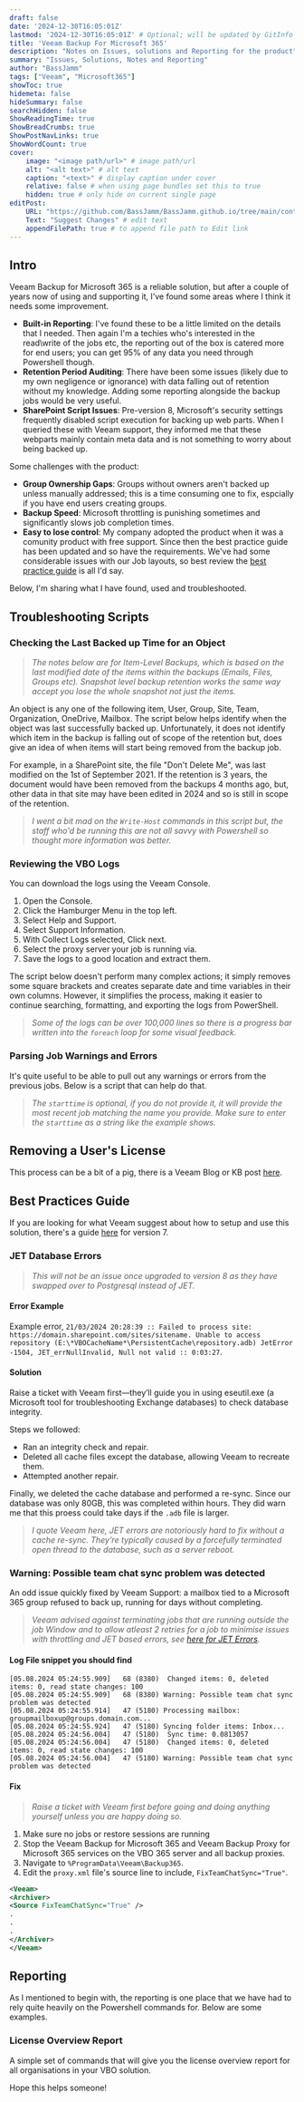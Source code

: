 ```yaml
---
draft: false
date: '2024-12-30T16:05:01Z'
lastmod: '2024-12-30T16:05:01Z' # Optional; will be updated by GitInfo if enabled
title: 'Veeam Backup For Microsoft 365'
description: "Notes on Issues, solutions and Reporting for the product"
summary: "Issues, Solutions, Notes and Reporting"
author: "BassJamm"
tags: ["Veeam", "Microsoft365"]
showToc: true
hidemeta: false
hideSummary: false
searchHidden: false
ShowReadingTime: true
ShowBreadCrumbs: true
ShowPostNavLinks: true
ShowWordCount: true
cover:
    image: "<image path/url>" # image path/url
    alt: "<alt text>" # alt text
    caption: "<text>" # display caption under cover
    relative: false # when using page bundles set this to true
    hidden: true # only hide on current single page
editPost:
    URL: "https://github.com/BassJamm/BassJamm.github.io/tree/main/content"
    Text: "Suggest Changes" # edit text
    appendFilePath: true # to append file path to Edit link
---
```


## Intro

Veeam Backup for Microsoft 365 is a reliable solution, but after a couple of years now of using and supporting it, I’ve found some areas where I think it needs some improvement.

+ **Built-in Reporting**: I've found these to be a little limited on the details that I needed. Then again I'm a techies who's interested in the read\write of the jobs etc, the reporting out of the box is catered more for end users; you can get 95% of any data you need through Powershell though.
+ **Retention Period Auditing**: There have been some issues (likely due to my own negligence or ignorance) with data falling out of retention without my knowledge. Adding some reporting alongside the backup jobs would be very useful.
+ **SharePoint Script Issues**: Pre-version 8, Microsoft's security settings frequently disabled script execution for backing up web parts. When I queried these with Veeam support, they informed me that these webparts mainly contain meta data and is not something to worry about being backed up.

Some challenges with the product:

+ **Group Ownership Gaps**: Groups without owners aren't backed up unless manually addressed; this is a time consuming one to fix, espcially if you have end users creating groups.
+ **Backup Speed**: Microsoft throttling is punishing sometimes and significantly slows job completion times.
+ **Easy to lose control**: My company adopted the product when it was a comunity product with free support. Since then the best practice guide has been updated and so have the requirements. We've had some considerable issues with our Job layouts, so best review the [best practice guide](https://bp.veeam.com/vb365/) is all I'd say.

Below, I'm sharing what I have found, used and troubleshooted.

## Troubleshooting Scripts

### Checking the Last Backed up Time for an Object

> *The notes below are for Item-Level Backups, which is based on the last modified date of the items within the backups (Emails, Files, Groups etc).*
> *Snapshot level backup retention works the same way accept you lose the whole snapshot not just the items.*

An object is any one of the following item, User, Group, Site, Team, Organization, OneDrive, Mailbox. The script below helps identify when the object was last successfully backed up. Unfortunately, it does not identify which item in the backup is falling out of scope of the retention but, does give an idea of when items will start being removed from the backup job.

For example, in a SharePoint site, the file "Don't Delete Me", was last modified on the 1st of September 2021. If the retention is 3 years, the document would have been removed from the backups 4 months ago, but, other data in that site may have been edited in 2024 and so is still in scope of the retention.

> *I went a bit mad on the `Write-Host` commands in this script but, the staff who'd be running this are not all savvy with Powershell so thought more information was better.*

<script src="https://gist.github.com/BassJamm/b9c5729e3439b69fcf3dc18c6091caf9.js"></script>

### Reviewing the VBO Logs

You can download the logs using the Veeam Console.

1. Open the Console.
2. Click the Hamburger Menu in the top left.
3. Select Help and Support.
4. Select Support Information.
5. With Collect Logs selected, Click next.
6. Select the proxy server your job is running via.
7. Save the logs to a good location and extract them.

The script below doesn't perform many complex actions; it simply removes some square brackets and creates separate date and time variables in their own columns. However, it simplifies the process, making it easier to continue searching, formatting, and exporting the logs from PowerShell.

> *Some of the logs can be over 100,000 lines so there is a progress bar written into the `foreach` loop for some visual feedback.*

<script src="https://gist.github.com/BassJamm/66e23d30075df3fa74a748d4f199e727.js"></script>

### Parsing Job Warnings and Errors

It's quite useful to be able to pull out any warnings or errors from the previous jobs. Below is a script that can help do that.

> *The `starttime` is optional, if you do not provide it, it will provide the most recent job matching the name you provide. Make sure to enter the `starttime` as a string like the example shows.*

<script src="https://gist.github.com/BassJamm/dba4ed04d761c0d0fba96f89d3e4069e.js"></script>

## Removing a User's License

This process can be a bit of a pig, there is a Veeam Blog or KB post [here](https://www.veeam.com/blog/remove-user-license-vbo365.html).

## Best Practices Guide

If you are looking for what Veeam suggest about how to setup and use this solution, there's a guide [here](https://bp.veeam.com/vb365/) for version 7.

### JET Database Errors

> *This will not be an issue once upgraded to version 8 as they have swapped over to Postgresql instead of JET.*

#### Error Example

Example error, `21/03/2024 20:28:39 :: Failed to process site: https://domain.sharepoint.com/sites/sitename. Unable to access repository (E:\*VBOCacheName*\PersistentCache\repository.adb) JetError -1504, JET_errNullInvalid, Null not valid :: 0:03:27`.

#### Solution

Raise a ticket with Veeam first—they’ll guide you in using eseutil.exe (a Microsoft tool for troubleshooting Exchange databases) to check database integrity.

Steps we followed:

+ Ran an integrity check and repair.
+ Deleted all cache files except the database, allowing Veeam to recreate them.
+ Attempted another repair.

Finally, we deleted the cache database and performed a re-sync. Since our database was only 80GB, this was completed within hours. They did warn me that this proess could take days if the `.adb` file is larger.

> *I quote Veeam here, JET errors are notoriously hard to fix without a cache re-sync. They’re typically caused by a forcefully terminated open thread to the database, such as a server reboot.*

### Warning: Possible team chat sync problem was detected

An odd issue quickly fixed by Veeam Support: a mailbox tied to a Microsoft 365 group refused to back up, running for days without completing.

> *Veeam advised against terminating jobs that are running outside the job Window and to allow atleast 2 retries for a job to minimise issues with throttling and JET based errors, see [here for JET Errors](#jet-database-errors).*

#### Log File snippet you should find

```text
[05.08.2024 05:24:55.909]   68 (8380)  Changed items: 0, deleted items: 0, read state changes: 100  
[05.08.2024 05:24:55.909]   68 (8380) Warning: Possible team chat sync problem was detected  
[05.08.2024 05:24:55.914]   47 (5180) Processing mailbox: groupmailboxup@groups.domain.com...  
[05.08.2024 05:24:55.924]   47 (5180) Syncing folder items: Inbox...  
[05.08.2024 05:24:56.004]   47 (5180)  Sync time: 0.0813057  
[05.08.2024 05:24:56.004]   47 (5180)  Changed items: 0, deleted items: 0, read state changes: 100  
[05.08.2024 05:24:56.004]   47 (5180) Warning: Possible team chat sync problem was detected
```

#### Fix

> *Raise a ticket with Veeam first before going and doing anything yourself unless you are happy doing so.*

1. Make sure no jobs or restore sessions are running
2. Stop the Veeam Backup for Microsoft 365 and Veeam Backup Proxy for Microsoft 365 services on the VBO 365 server and all backup proxies.
3. Navigate to `%ProgramData\Veeam\Backup365`.
4. Edit the `proxy.xml` file's source line to include, `FixTeamChatSync="True"`.

```xml
<Veeam>
<Archiver>
<Source FixTeamChatSync="True" />
.
.
.
</Archiver>
</Veeam>
```

## Reporting

As I mentioned to begin with, the reporting is one place that we have had to rely quite heavily on the Powershell commands for. Below are some examples.

### License Overview Report

A simple set of commands that will give you the license overview report for all organisations in your VBO solution.

<script src="https://gist.github.com/BassJamm/a3bde39518387ab1e3db4469e65beb06.js"></script>

Hope this helps someone!
